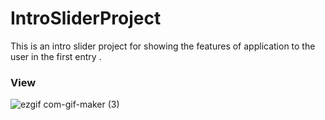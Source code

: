 # IntroSliderProject
This is an intro slider project for showing the features of application to the user in the first entry .

### View
![ezgif com-gif-maker (3)](https://user-images.githubusercontent.com/52744015/102106880-5931c980-3e46-11eb-99e7-40233715236c.gif)

